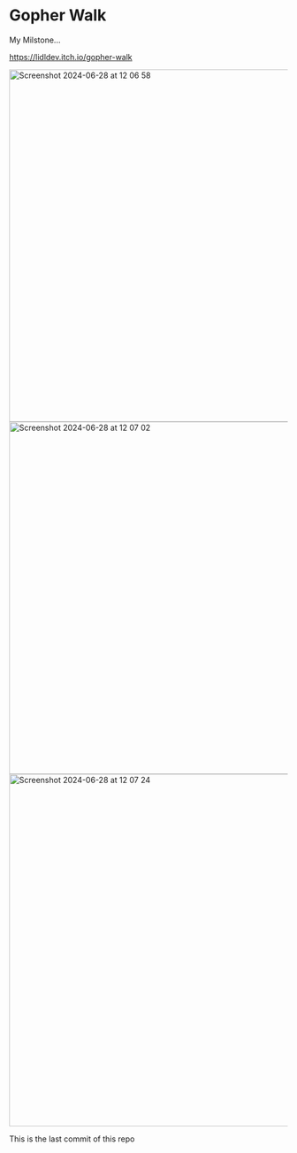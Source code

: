 # Gopher Walk

My Milstone...

https://lidldev.itch.io/gopher-walk

<img width="637" alt="Screenshot 2024-06-28 at 12 06 58" src="https://github.com/lidldev/GopherWalk/assets/118509044/6f1213ba-e166-468a-86ae-0d50096d9238">


<img width="637" alt="Screenshot 2024-06-28 at 12 07 02" src="https://github.com/lidldev/GopherWalk/assets/118509044/efb553ca-1085-44a2-8681-5f1e2e1e0a32">


<img width="637" alt="Screenshot 2024-06-28 at 12 07 24" src="https://github.com/lidldev/GopherWalk/assets/118509044/3134ea81-ed7f-4c68-8e1c-a2ccaa0161d4">

This is the last commit of this repo